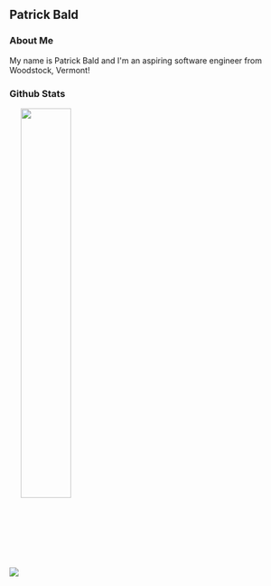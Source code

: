 
## Patrick Bald

### About Me

My name is Patrick Bald and I'm an aspiring software engineer from Woodstock, Vermont!

### Github Stats

<img align="center" src="https://github-readme-stats.vercel.app/api?username=patrickbald&show_icons=true" /> <img align="center" width="42%" src="https://github-readme-stats.vercel.app/api/top-langs/?username=patrickbald&layout=compact" />

<!--
**patrickbald/patrickbald** is a ✨ _special_ ✨ repository because its `README.md` (this file) appears on your GitHub profile.

Here are some ideas to get you started:

- 🔭 I’m currently working on ...
- 🌱 I’m currently learning ...
- 👯 I’m looking to collaborate on ...
- 🤔 I’m looking for help with ...
- 💬 Ask me about ...
- 📫 How to reach me: ...
- 😄 Pronouns: ...
- ⚡ Fun fact: ...
-->




